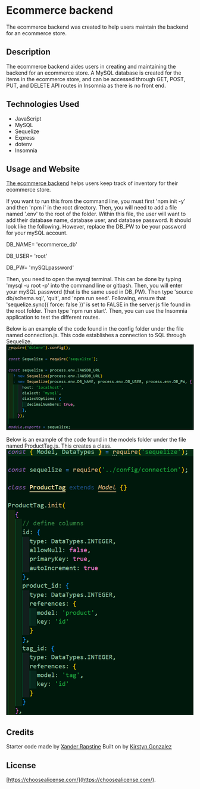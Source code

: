 # Ecommerce backend
The ecommerce backend was created to help users maintain the backend for an ecommerce store.


## Description

The ecommerce backend aides users in creating and maintaining the backend for an ecommerce store. A MySQL database is created for the items in the ecommerce store, and can be accessed through GET, POST, PUT, and DELETE API routes in Insomnia as there is no front end.

## Technologies Used

- JavaScript
- MySQL
- Sequelize
- Express
- dotenv
- Insomnia


## Usage and Website

[The ecommerce backend](https://kirstgonz.github.io/ecommerce-backend/) helps users keep track of inventory for their ecommerce store. 

If you want to run this from the command line, you must first 'npm init -y' and then 'npm i' in the root directory. Then, you will need to add a file named '.env' to the root of the folder. Within this file, the user will want to add their database name, database user, and database password. 
It should look like the following. However, replace the DB_PW to be your password for your mySQL account.

DB_NAME= 'ecommerce_db'

DB_USER= 'root'

DB_PW= 'mySQLpassword'

Then, you need to open the mysql terminal. This can be done by typing 'mysql -u root -p' into the command line or gitbash. Then, you will enter your mySQL password (that is the same used in DB_PW). Then type 'source db/schema.sql', 'quit', and 'npm run seed'. Following, ensure that 'sequelize.sync({ force: false })' is set to FALSE in the server.js file found in the root folder. Then type 'npm run start'. Then, you can use the Insomnia application to test the different routes.

Below is an example of the code found in the config folder under the file named connection.js. This code establishes a connection to SQL through Sequelize.
![connection.js](assets/img/connectionjs.png)

Below is an example of the code found in the models folder under the file named ProductTag.js. This creates a class.
![ProductTag.js](assets/img/ProductTagModel.png)

## Credits

Starter code made by [Xander Rapstine](https://github.com/Xandromus) 
Built on by [Kirstyn Gonzalez](https://github.com/kirstgonz)

## License

[https://choosealicense.com/](https://choosealicense.com/).
